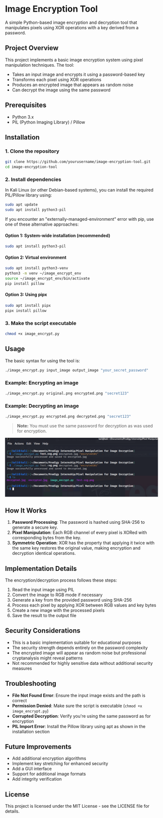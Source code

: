 # Image Encryption Tool

A simple Python-based image encryption and decryption tool that manipulates pixels using XOR operations with a key derived from a password.

## Project Overview

This project implements a basic image encryption system using pixel manipulation techniques. The tool:

- Takes an input image and encrypts it using a password-based key
- Transforms each pixel using XOR operations
- Produces an encrypted image that appears as random noise
- Can decrypt the image using the same password

## Prerequisites

- Python 3.x
- PIL (Python Imaging Library) / Pillow

## Installation

### 1. Clone the repository

```bash
git clone https://github.com/yourusername/image-encryption-tool.git
cd image-encryption-tool
```

### 2. Install dependencies

In Kali Linux (or other Debian-based systems), you can install the required PIL/Pillow library using:

```bash
sudo apt update
sudo apt install python3-pil
```

If you encounter an "externally-managed-environment" error with pip, use one of these alternative approaches:

#### Option 1: System-wide installation (recommended)
```bash
sudo apt install python3-pil
```

#### Option 2: Virtual environment
```bash
sudo apt install python3-venv
python3 -m venv ~/image_encrypt_env
source ~/image_encrypt_env/bin/activate
pip install pillow
```

#### Option 3: Using pipx
```bash
sudo apt install pipx
pipx install pillow
```

### 3. Make the script executable

```bash
chmod +x image_encrypt.py
```

## Usage

The basic syntax for using the tool is:

```bash
./image_encrypt.py input_image output_image "your_secret_password"
```

### Example: Encrypting an image

```bash
./image_encrypt.py original.png encrypted.png "secret123"
```

### Example: Decrypting an image

```bash
./image_encrypt.py encrypted.png decrypted.png "secret123"
```

> **Note:** You must use the same password for decryption as was used for encryption.

![Alt text](https://github.com/AtejiEmmanuel/PRODIGY_CS_Tasks/blob/main/PRODIGY_CS_04/screenshots/Task%204C.png?raw=true)
## How It Works

1. **Password Processing**: The password is hashed using SHA-256 to generate a secure key.
2. **Pixel Manipulation**: Each RGB channel of every pixel is XORed with corresponding bytes from the key.
3. **Symmetric Operation**: XOR has the property that applying it twice with the same key restores the original value, making encryption and decryption identical operations.

## Implementation Details

The encryption/decryption process follows these steps:

1. Read the input image using PIL
2. Convert the image to RGB mode if necessary
3. Generate a key from the provided password using SHA-256
4. Process each pixel by applying XOR between RGB values and key bytes
5. Create a new image with the processed pixels
6. Save the result to the output file

## Security Considerations

- This is a basic implementation suitable for educational purposes
- The security strength depends entirely on the password complexity
- The encrypted image will appear as random noise but professional cryptanalysis might reveal patterns
- Not recommended for highly sensitive data without additional security measures

## Troubleshooting

- **File Not Found Error**: Ensure the input image exists and the path is correct
- **Permission Denied**: Make sure the script is executable (`chmod +x image_encrypt.py`)
- **Corrupted Decryption**: Verify you're using the same password as for encryption
- **PIL Import Error**: Install the Pillow library using apt as shown in the installation section

## Future Improvements

- Add additional encryption algorithms
- Implement key stretching for enhanced security
- Add a GUI interface
- Support for additional image formats
- Add integrity verification

## License

This project is licensed under the MIT License - see the LICENSE file for details.
